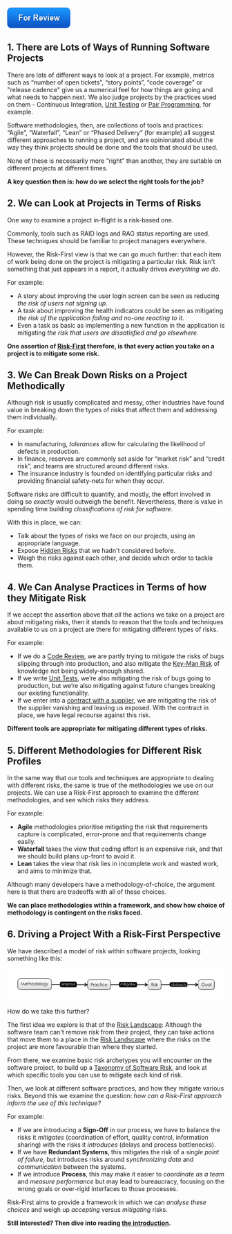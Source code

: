![For Review](images/state/for-review.png)

## 1.  There are Lots of Ways of Running Software Projects

There are lots of different ways to look at a project.  For example, metrics such as “number of open tickets”, “story points”, “code coverage" or "release cadence" give us a numerical feel for how things are going and what needs to happen next.  We also judge projects by the practices used on them - Continuous Integration, [Unit Testing](Testing) or [Pair Programming](Coding), for example.  

Software methodologies, then, are collections of tools and practices:  “Agile”, “Waterfall”, “Lean” or “Phased Delivery” (for example) all suggest different approaches to running a project, and are opinionated about the way they think projects should be done and the tools that should be used.    

None of these is necessarily more “right” than another, they are suitable on different projects at different times.

**A key question then is: how do we select the right tools for the job?**

## 2.  We can Look at Projects in Terms of Risks

One way to examine a project in-flight is a risk-based one.  

Commonly, tools such as RAID logs and RAG status reporting are used.  These techniques should be familiar to project managers everywhere.  

However, the Risk-First view is that we can go much further:  that each item of work being done on the project is mitigating a particular risk.  Risk isn't something that just appears in a report, it actually drives *everything we do*.  

For example:

- A story about improving the user login screen can be seen as reducing _the risk of users not signing up_.   
- A task about improving the health indicators could be seen as mitigating _the risk of the application failing and no-one reacting to it_. 
- Even a task as basic as implementing a new function in the application is mitigating _the risk that users are dissatisfied and go elsewhere_.  

**One assertion of [Risk-First](Home) therefore, is that every action you take on a project is to mitigate some risk.**

## 3.  We Can Break Down Risks on a Project Methodically

Although risk is usually complicated and messy, other industries have found value in breaking down the types of risks that affect them and addressing them individually.  

For example:

- In manufacturing, _tolerances_ allow for calculating the likelihood of defects in production.  
- In finance, reserves are commonly set aside for “market risk” and “credit risk”, and teams are structured around different risks.  
- The insurance industry is founded on identifying particular risks and providing financial safety-nets for when they occur.   

Software risks are difficult to quantify, and mostly, the effort involved in doing so _exactly_ would outweigh the benefit.  Nevertheless, there is value in spending time building _classifications of risk for software_.  

With this in place, we can:

- Talk about the types of risks we face on our projects, using an appropriate language.
- Expose [Hidden Risks](Glossary#hidden-risk) that we hadn't considered before.
- Weigh the risks against each other, and decide which order to tackle them.   

## 4.  We Can Analyse Practices in Terms of how they Mitigate Risk

If we accept the assertion above that _all_ the actions we take on a project are about mitigating risks, then it stands to reason that the tools and techniques available to us on a project are there for mitigating different types of risks.  

For example:

 - If we do a [Code Review](Review), we are partly trying to mitigate the risks of bugs slipping through into production, and also mitigate the [Key-Man Risk](Coordination-Risk) of knowledge not being widely-enough shared. 
 - If we write [Unit Tests](Testing), we’re also mitigating the risk of bugs going to production, but we’re also mitigating against future changes breaking our existing functionality.   
 - If we enter into a [contract with a supplier](Contract), we are mitigating the risk of the supplier vanishing and leaving us exposed.  With the contract in place, we have legal recourse against this risk.

**Different tools are appropriate for mitigating different types of risks.**

## 5.  Different Methodologies for Different Risk Profiles

In the same way that our tools and techniques are appropriate to dealing with different risks, the same is true of the methodologies we use on our projects.  We can use a Risk-First approach to examine the different methodologies, and see which risks they address.  

For example:

- **Agile** methodologies prioritise mitigating the risk that requirements capture is complicated, error-prone and that requirements change easily.  
- **Waterfall** takes the view that coding effort is an expensive risk, and that we should build plans up-front to avoid it.  
- **Lean** takes the view that risk lies in incomplete work and wasted work, and aims to minimize that.

Although many developers have a methodology-of-choice, the argument here is that there are tradeoffs with all of these choices.

**We can place methodologies within a framework, and show how choice of methodology is contingent on the risks faced.**

## 6.  Driving a Project With a Risk-First Perspective 

We have described a model of risk within software projects, looking something like this:

![Methdologies, Risks, Practices](images/generated/pattern_language.png)

How do we take this further?

The first idea we explore is that of the [Risk Landscape](Risk-Landscape):  Although the software team can't remove risk from their project, they can take actions that move them to a place in the [Risk Landscape](Risk-Landscape) where the risks on the project are more favourable than where they started.  

From there, we examine basic risk archetypes you will encounter on the software project, to build up a [Taxonomy of Software Risk](Staging-And-Classifying), and look at which specific tools you can use to mitigate each kind of risk.  

Then, we look at different software practices, and how they mitigate various risks.  Beyond this we examine the question:  _how can a Risk-First approach inform the use of this technique?_  

For example:

 - If we are introducing a **Sign-Off** in our process, we have to balance the risks it _mitigates_ (coordination of effort, quality control, information sharing) with the risks it _introduces_ (delays and process bottlenecks).  
 - If we have **Redundant Systems**, this mitigates the risk of a _single point of failure_, but introduces risks around _synchronizing data_ and _communication_ between the systems. 
 - If we introduce **Process**, this may make it easier to _coordinate as a team_ and _measure performance_ but may lead to bureaucracy, focusing on the wrong goals or over-rigid interfaces to those processes.   

Risk-First aims to provide a framework in which we can _analyse these choices_ and weigh up _accepting_ versus _mitigating_ risks.

**Still interested?  Then dive into reading [the introduction](A-Simple-Scenario).**